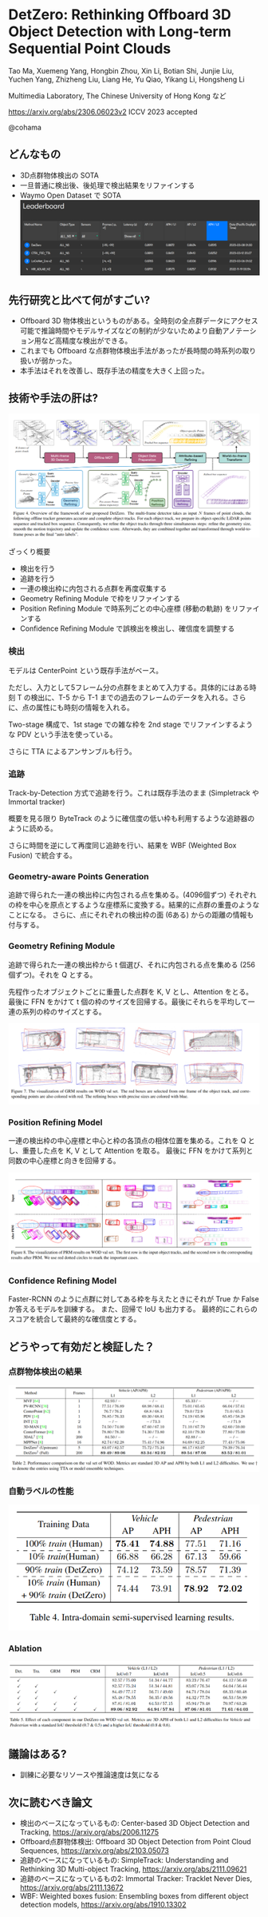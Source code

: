 DetZero: Rethinking Offboard 3D Object Detection with Long-term Sequential Point Clouds
=====

Tao Ma, Xuemeng Yang, Hongbin Zhou, Xin Li, Botian Shi, Junjie Liu, Yuchen Yang, Zhizheng Liu, Liang He, Yu Qiao, Yikang Li, Hongsheng Li

Multimedia Laboratory, The Chinese University of Hong Kong など

https://arxiv.org/abs/2306.06023v2 ICCV 2023 accepted

@cohama

## どんなもの

- 3D点群物体検出の SOTA
- 一旦普通に検出後、後処理で検出結果をリファインする
- Waymo Open Dataset で SOTA
  ![](detzero/leaderboard.png)

## 先行研究と比べて何がすごい?

- Offboard 3D 物体検出というものがある。全時刻の全点群データにアクセス可能で推論時間やモデルサイズなどの制約が少ないためより自動アノテーション用など高精度な検出ができる。
- これまでも Offboard な点群物体検出手法があったが長時間の時系列の取り扱いが弱かった。
- 本手法はそれを改善し、既存手法の精度を大きく上回った。

## 技術や手法の肝は?

![](detzero/arch.png)

ざっくり概要
- 検出を行う
- 追跡を行う
- 一連の検出枠に内包される点群を再度収集する
- Geometry Refining Module で枠をリファインする
- Position Refining Module で時系列ごとの中心座標 (移動の軌跡) をリファインする
- Confidence Refining Module で誤検出を検出し、確信度を調整する

### 検出

モデルは CenterPoint という既存手法がベース。

ただし、入力として5フレーム分の点群をまとめて入力する。具体的にはある時刻 T の検出に、T-5 から T-1 までの過去のフレームのデータを入れる。さらに、点の属性にも時刻の情報を入れる。

Two-stage 構成で、1st stage での雑な枠を 2nd stage でリファインするような PDV という手法を使っている。

さらに TTA によるアンサンブルも行う。

### 追跡

Track-by-Detection 方式で追跡を行う。これは既存手法のまま (Simpletrack や Immortal tracker)

概要を見る限り ByteTrack のように確信度の低い枠も利用するような追跡器のように読める。

さらに時間を逆にして再度同じ追跡を行い、結果を WBF (Weighted Box Fusion) で統合する。


### Geometry-aware Points Generation

追跡で得られた一連の検出枠に内包される点を集める。(4096個ずつ)
それぞれの枠を中心を原点とするような座標系に変換する。結果的に点群の重畳のようなことになる。
さらに、点にそれぞれの検出枠の面 (6ある) からの距離の情報も付与する。


### Geometry Refining Module

追跡で得られた一連の検出枠から t 個選び、それに内包される点を集める (256個ずつ)。それを Q とする。

先程作ったオブジェクトごとに重畳した点群を K, V とし、Attention をとる。
最後に FFN をかけて t 個の枠のサイズを回帰する。最後にそれらを平均して一連の系列の枠のサイズとする。

![](./detzero/grm.png)

### Position Refining Model

一連の検出枠の中心座標と中心と枠の各頂点の相体位置を集める。これを Q とし、重畳した点を K, V として Attention を取る。
最後に FFN をかけて系列と同数の中心座標と向きを回帰する。

![](./detzero/prm.png)

### Confidence Refining Model

Faster-RCNN のように点群に対してある枠を与えたときにそれが True か False か答えるモデルを訓練する。
また、回帰で IoU も出力する。
最終的にこれらのスコアを統合して最終的な確信度とする。

## どうやって有効だと検証した？

### 点群物体検出の結果

![](detzero/result1.png)


### 自動ラベルの性能

![](detzero/result2_autolabel.png)


### Ablation

![](detzero/result3_ablation.png)

## 議論はある?

- 訓練に必要なリソースや推論速度は気になる


## 次に読むべき論文

- 検出のベースになっているもの: Center-based 3D Object Detection and Tracking, https://arxiv.org/abs/2006.11275
- Offboard点群物体検出: Offboard 3D Object Detection from Point Cloud Sequences, https://arxiv.org/abs/2103.05073
- 追跡のベースになっているもの: SimpleTrack: Understanding and Rethinking 3D Multi-object Tracking, https://arxiv.org/abs/2111.09621
- 追跡のベースになっているもの2: Immortal Tracker: Tracklet Never Dies, https://arxiv.org/abs/2111.13672
- WBF: Weighted boxes fusion: Ensembling boxes from different object detection models, https://arxiv.org/abs/1910.13302
